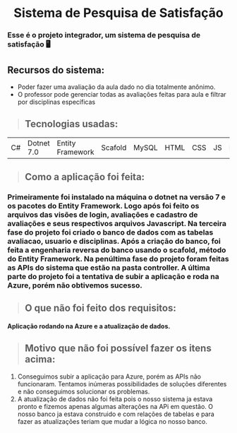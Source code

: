 # <center> Sistema de Pesquisa de Satisfação </center> 

### Esse é o projeto integrador, um sistema de pesquisa de satisfação 🖥️


## Recursos do sistema:

* Poder fazer uma avaliação da aula dado no dia totalmente anônimo.
* O professor pode gerenciar todas as avaliações feitas para aula e filtrar por disciplinas específicas


>## Tecnologias usadas:

<table>
  <tr>
    <td>C#</td>
    <td>Dotnet 7.0</td>
    <td>Entity Framework</td>
    <td>Scafold</td>
    <td>MySQL</td>
    <td>HTML</td>
    <td>CSS</td>
    <td>JS</td>
    <td>Bootstrap</td>
    <td>jQuery</td>
    <td>SweetFire Alert</td>
  </tr>
</table>

>## Como a aplicação foi feita:
### Primeiramente foi instalado na máquina o dotnet na versão 7 e os pacotes do Entity Framework. Logo após foi feito os arquivos das visões de login, avaliações e cadastro de avaliações e seus respectivos arquivos Javascript. Na terceira fase do projeto foi criado o banco de dados com as tabelas avaliacao, usuario e disciplinas. Após a criação do banco, foi feita a engenharia reversa do banco usando o scafold, método do Entity Framework. Na penúltima fase do projeto foram feitas as APIs do sistema que estão na pasta controller. A última parte do projeto foi a tentativa de subir a aplicação e roda na Azure, porém não obtivemos sucesso.

>## O que não foi feito dos requisitos:

#### Aplicação rodando na Azure e a atualização de dados. 

>## Motivo que não foi possível fazer os itens acima:

1. Conseguimos subir a aplicação para Azure, porém as APIs não funcionaram. Tentamos inúmeras possibilidades de soluções diferentes e não conseguimos solucionar os problemas.
2. A atualização de dados não foi feita pois o nosso sistema ja estava pronto e fizemos apenas algumas alterações na APi em questão. O nosso banco ja estava construido e com relações de tabelas e para fazer as atualizações teriam que mudar a lógica no nosso banco. 
